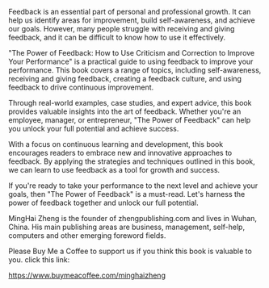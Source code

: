 
Feedback is an essential part of personal and professional growth. It can help us identify areas for improvement, build self-awareness, and achieve our goals. However, many people struggle with receiving and giving feedback, and it can be difficult to know how to use it effectively.

"The Power of Feedback: How to Use Criticism and Correction to Improve Your Performance" is a practical guide to using feedback to improve your performance. This book covers a range of topics, including self-awareness, receiving and giving feedback, creating a feedback culture, and using feedback to drive continuous improvement.

Through real-world examples, case studies, and expert advice, this book provides valuable insights into the art of feedback. Whether you're an employee, manager, or entrepreneur, "The Power of Feedback" can help you unlock your full potential and achieve success.

With a focus on continuous learning and development, this book encourages readers to embrace new and innovative approaches to feedback. By applying the strategies and techniques outlined in this book, we can learn to use feedback as a tool for growth and success.

If you're ready to take your performance to the next level and achieve your goals, then "The Power of Feedback" is a must-read. Let's harness the power of feedback together and unlock our full potential.

MingHai Zheng is the founder of zhengpublishing.com and lives in Wuhan, China. His main publishing areas are business, management, self-help, computers and other emerging foreword fields.

Please Buy Me a Coffee to support us if you think this book is valuable to you. click this link:

https://www.buymeacoffee.com/minghaizheng
